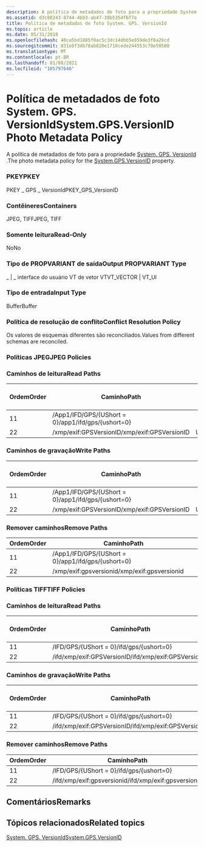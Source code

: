 ```yaml
---
description: A política de metadados de foto para a propriedade System. GPS. VersionId.
ms.assetid: d3c88243-8744-4bb3-ab47-38b5354f6f7e
title: Política de metadados de foto System. GPS. VersionId
ms.topic: article
ms.date: 05/31/2018
ms.openlocfilehash: 48ca5bd1885f0ac5c3dc14dbb5e859de3f8a26cd
ms.sourcegitcommit: 831e8f3db78ab820e1710cede244553c70e50500
ms.translationtype: MT
ms.contentlocale: pt-BR
ms.lasthandoff: 01/08/2021
ms.locfileid: "105797646"
---
```

# <a name="systemgpsversionid-photo-metadata-policy"></a><span data-ttu-id="d2f68-103">Política de metadados de foto System. GPS. VersionId</span><span class="sxs-lookup"><span data-stu-id="d2f68-103">System.GPS.VersionID Photo Metadata Policy</span></span>

<span data-ttu-id="d2f68-104">A política de metadados de foto para a propriedade [System. GPS. VersionId](../properties/props-system-gps-versionid.md) .</span><span class="sxs-lookup"><span data-stu-id="d2f68-104">The photo metadata policy for the [System.GPS.VersionID](../properties/props-system-gps-versionid.md) property.</span></span>

### <a name="pkey"></a><span data-ttu-id="d2f68-105">PKEY</span><span class="sxs-lookup"><span data-stu-id="d2f68-105">PKEY</span></span>

<span data-ttu-id="d2f68-106">PKEY \_ GPS \_ VersionId</span><span class="sxs-lookup"><span data-stu-id="d2f68-106">PKEY\_GPS\_VersionID</span></span>

### <a name="containers"></a><span data-ttu-id="d2f68-107">Contêineres</span><span class="sxs-lookup"><span data-stu-id="d2f68-107">Containers</span></span>

<span data-ttu-id="d2f68-108">JPEG, TIFF</span><span class="sxs-lookup"><span data-stu-id="d2f68-108">JPEG, TIFF</span></span>

### <a name="read-only"></a><span data-ttu-id="d2f68-109">Somente leitura</span><span class="sxs-lookup"><span data-stu-id="d2f68-109">Read-Only</span></span>

<span data-ttu-id="d2f68-110">No</span><span class="sxs-lookup"><span data-stu-id="d2f68-110">No</span></span>

### <a name="output-propvariant-type"></a><span data-ttu-id="d2f68-111">Tipo de PROPVARIANT de saída</span><span class="sxs-lookup"><span data-stu-id="d2f68-111">Output PROPVARIANT Type</span></span>

<span data-ttu-id="d2f68-112">\_ \| \_ interface do usuário VT de vetor VT</span><span class="sxs-lookup"><span data-stu-id="d2f68-112">VT\_VECTOR \| VT\_UI</span></span>

### <a name="input-type"></a><span data-ttu-id="d2f68-113">Tipo de entrada</span><span class="sxs-lookup"><span data-stu-id="d2f68-113">Input Type</span></span>

<span data-ttu-id="d2f68-114">Buffer</span><span class="sxs-lookup"><span data-stu-id="d2f68-114">Buffer</span></span>

### <a name="conflict-resolution-policy"></a><span data-ttu-id="d2f68-115">Política de resolução de conflito</span><span class="sxs-lookup"><span data-stu-id="d2f68-115">Conflict Resolution Policy</span></span>

<span data-ttu-id="d2f68-116">Os valores de esquemas diferentes são reconciliados.</span><span class="sxs-lookup"><span data-stu-id="d2f68-116">Values from different schemas are reconciled.</span></span>

### <a name="jpeg-policies"></a><span data-ttu-id="d2f68-117">Políticas JPEG</span><span class="sxs-lookup"><span data-stu-id="d2f68-117">JPEG Policies</span></span>

### <a name="read-paths"></a><span data-ttu-id="d2f68-118">Caminhos de leitura</span><span class="sxs-lookup"><span data-stu-id="d2f68-118">Read Paths</span></span>



| <span data-ttu-id="d2f68-119">Ordem</span><span class="sxs-lookup"><span data-stu-id="d2f68-119">Order</span></span> | <span data-ttu-id="d2f68-120">Caminho</span><span class="sxs-lookup"><span data-stu-id="d2f68-120">Path</span></span>                     | <span data-ttu-id="d2f68-121">Formato de disco</span><span class="sxs-lookup"><span data-stu-id="d2f68-121">Disk Format</span></span> |
|-------|--------------------------|-------------|
| <span data-ttu-id="d2f68-122">1</span><span class="sxs-lookup"><span data-stu-id="d2f68-122">1</span></span>     | <span data-ttu-id="d2f68-123">/App1/IFD/GPS/{UShort = 0}</span><span class="sxs-lookup"><span data-stu-id="d2f68-123">/app1/ifd/gps/{ushort=0}</span></span> |             |
| <span data-ttu-id="d2f68-124">2</span><span class="sxs-lookup"><span data-stu-id="d2f68-124">2</span></span>     | <span data-ttu-id="d2f68-125">/xmp/exif:GPSVersionID</span><span class="sxs-lookup"><span data-stu-id="d2f68-125">/xmp/exif:GPSVersionID</span></span>   | <span data-ttu-id="d2f68-126">Unicode</span><span class="sxs-lookup"><span data-stu-id="d2f68-126">unicode</span></span>     |



 

### <a name="write-paths"></a><span data-ttu-id="d2f68-127">Caminhos de gravação</span><span class="sxs-lookup"><span data-stu-id="d2f68-127">Write Paths</span></span>



| <span data-ttu-id="d2f68-128">Ordem</span><span class="sxs-lookup"><span data-stu-id="d2f68-128">Order</span></span> | <span data-ttu-id="d2f68-129">Caminho</span><span class="sxs-lookup"><span data-stu-id="d2f68-129">Path</span></span>                     | <span data-ttu-id="d2f68-130">Formato de disco</span><span class="sxs-lookup"><span data-stu-id="d2f68-130">Disk Format</span></span> |
|-------|--------------------------|-------------|
| <span data-ttu-id="d2f68-131">1</span><span class="sxs-lookup"><span data-stu-id="d2f68-131">1</span></span>     | <span data-ttu-id="d2f68-132">/App1/IFD/GPS/{UShort = 0}</span><span class="sxs-lookup"><span data-stu-id="d2f68-132">/app1/ifd/gps/{ushort=0}</span></span> |             |
| <span data-ttu-id="d2f68-133">2</span><span class="sxs-lookup"><span data-stu-id="d2f68-133">2</span></span>     | <span data-ttu-id="d2f68-134">/xmp/exif:GPSVersionID</span><span class="sxs-lookup"><span data-stu-id="d2f68-134">/xmp/exif:GPSVersionID</span></span>   | <span data-ttu-id="d2f68-135">Unicode</span><span class="sxs-lookup"><span data-stu-id="d2f68-135">unicode</span></span>     |



 

### <a name="remove-paths"></a><span data-ttu-id="d2f68-136">Remover caminhos</span><span class="sxs-lookup"><span data-stu-id="d2f68-136">Remove Paths</span></span>



| <span data-ttu-id="d2f68-137">Ordem</span><span class="sxs-lookup"><span data-stu-id="d2f68-137">Order</span></span> | <span data-ttu-id="d2f68-138">Caminho</span><span class="sxs-lookup"><span data-stu-id="d2f68-138">Path</span></span>                     |
|-------|--------------------------|
| <span data-ttu-id="d2f68-139">1</span><span class="sxs-lookup"><span data-stu-id="d2f68-139">1</span></span>     | <span data-ttu-id="d2f68-140">/App1/IFD/GPS/{UShort = 0}</span><span class="sxs-lookup"><span data-stu-id="d2f68-140">/app1/ifd/gps/{ushort=0}</span></span> |
| <span data-ttu-id="d2f68-141">2</span><span class="sxs-lookup"><span data-stu-id="d2f68-141">2</span></span>     | <span data-ttu-id="d2f68-142">/xmp/exif:gpsversionid</span><span class="sxs-lookup"><span data-stu-id="d2f68-142">/xmp/exif:gpsversionid</span></span>   |



 

### <a name="tiff-policies"></a><span data-ttu-id="d2f68-143">Políticas TIFF</span><span class="sxs-lookup"><span data-stu-id="d2f68-143">TIFF Policies</span></span>

### <a name="read-paths"></a><span data-ttu-id="d2f68-144">Caminhos de leitura</span><span class="sxs-lookup"><span data-stu-id="d2f68-144">Read Paths</span></span>



| <span data-ttu-id="d2f68-145">Ordem</span><span class="sxs-lookup"><span data-stu-id="d2f68-145">Order</span></span> | <span data-ttu-id="d2f68-146">Caminho</span><span class="sxs-lookup"><span data-stu-id="d2f68-146">Path</span></span>                       | <span data-ttu-id="d2f68-147">Formato de disco</span><span class="sxs-lookup"><span data-stu-id="d2f68-147">Disk Format</span></span> |
|-------|----------------------------|-------------|
| <span data-ttu-id="d2f68-148">1</span><span class="sxs-lookup"><span data-stu-id="d2f68-148">1</span></span>     | <span data-ttu-id="d2f68-149">/IFD/GPS/{UShort = 0}</span><span class="sxs-lookup"><span data-stu-id="d2f68-149">/ifd/gps/{ushort=0}</span></span>        |             |
| <span data-ttu-id="d2f68-150">2</span><span class="sxs-lookup"><span data-stu-id="d2f68-150">2</span></span>     | <span data-ttu-id="d2f68-151">/ifd/xmp/exif:GPSVersionID</span><span class="sxs-lookup"><span data-stu-id="d2f68-151">/ifd/xmp/exif:GPSVersionID</span></span> | <span data-ttu-id="d2f68-152">Unicode</span><span class="sxs-lookup"><span data-stu-id="d2f68-152">unicode</span></span>     |



 

### <a name="write-paths"></a><span data-ttu-id="d2f68-153">Caminhos de gravação</span><span class="sxs-lookup"><span data-stu-id="d2f68-153">Write Paths</span></span>



| <span data-ttu-id="d2f68-154">Ordem</span><span class="sxs-lookup"><span data-stu-id="d2f68-154">Order</span></span> | <span data-ttu-id="d2f68-155">Caminho</span><span class="sxs-lookup"><span data-stu-id="d2f68-155">Path</span></span>                       | <span data-ttu-id="d2f68-156">Formato de disco</span><span class="sxs-lookup"><span data-stu-id="d2f68-156">Disk Format</span></span> |
|-------|----------------------------|-------------|
| <span data-ttu-id="d2f68-157">1</span><span class="sxs-lookup"><span data-stu-id="d2f68-157">1</span></span>     | <span data-ttu-id="d2f68-158">/IFD/GPS/{UShort = 0}</span><span class="sxs-lookup"><span data-stu-id="d2f68-158">/ifd/gps/{ushort=0}</span></span>        |             |
| <span data-ttu-id="d2f68-159">2</span><span class="sxs-lookup"><span data-stu-id="d2f68-159">2</span></span>     | <span data-ttu-id="d2f68-160">/ifd/xmp/exif:GPSVersionID</span><span class="sxs-lookup"><span data-stu-id="d2f68-160">/ifd/xmp/exif:GPSVersionID</span></span> | <span data-ttu-id="d2f68-161">Unicode</span><span class="sxs-lookup"><span data-stu-id="d2f68-161">unicode</span></span>     |



 

### <a name="remove-paths"></a><span data-ttu-id="d2f68-162">Remover caminhos</span><span class="sxs-lookup"><span data-stu-id="d2f68-162">Remove Paths</span></span>



| <span data-ttu-id="d2f68-163">Ordem</span><span class="sxs-lookup"><span data-stu-id="d2f68-163">Order</span></span> | <span data-ttu-id="d2f68-164">Caminho</span><span class="sxs-lookup"><span data-stu-id="d2f68-164">Path</span></span>                       |
|-------|----------------------------|
| <span data-ttu-id="d2f68-165">1</span><span class="sxs-lookup"><span data-stu-id="d2f68-165">1</span></span>     | <span data-ttu-id="d2f68-166">/IFD/GPS/{UShort = 0}</span><span class="sxs-lookup"><span data-stu-id="d2f68-166">/ifd/gps/{ushort=0}</span></span>        |
| <span data-ttu-id="d2f68-167">2</span><span class="sxs-lookup"><span data-stu-id="d2f68-167">2</span></span>     | <span data-ttu-id="d2f68-168">/ifd/xmp/exif:gpsversionid</span><span class="sxs-lookup"><span data-stu-id="d2f68-168">/ifd/xmp/exif:gpsversionid</span></span> |



 

## <a name="remarks"></a><span data-ttu-id="d2f68-169">Comentários</span><span class="sxs-lookup"><span data-stu-id="d2f68-169">Remarks</span></span>

## <a name="related-topics"></a><span data-ttu-id="d2f68-170">Tópicos relacionados</span><span class="sxs-lookup"><span data-stu-id="d2f68-170">Related topics</span></span>

<dl> <dt>

[<span data-ttu-id="d2f68-171">System. GPS. VersionId</span><span class="sxs-lookup"><span data-stu-id="d2f68-171">System.GPS.VersionID</span></span>](../properties/props-system-gps-versionid.md)
</dt> </dl>

 

 
